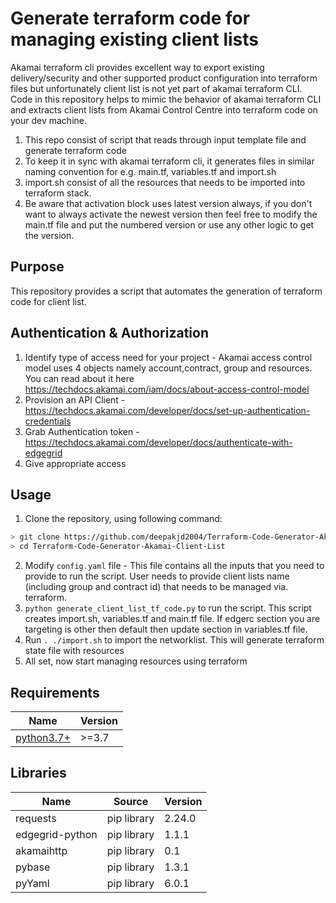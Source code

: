 <!-- BEGIN_DOCS -->

# Generate terraform code for managing existing client lists

Akamai terraform cli provides excellent way to export existing delivery/security and other supported product configuration into terraform files but unfortunately client list is not yet part of akamai terraform CLI. Code in this repository helps to mimic the behavior of akamai terraform CLI and extracts client lists from Akamai Control Centre into terraform code on your dev machine.

1. This repo consist of script that reads through input template file and generate terraform code
2. To keep it in sync with akamai terraform cli, it generates files in similar naming convention for e.g. main.tf, variables.tf and import.sh
3. import.sh consist of all the resources that needs to be imported into terraform stack. 
4. Be aware that activation block uses latest version always, if you don't want to always activate the newest version then feel free to modify the main.tf file and put the numbered version or use any other logic to get the version. 

## Purpose
This repository provides a script that automates the generation of terraform code for client list. 


## Authentication & Authorization

1. Identify type of access need for your project - Akamai access control model uses 4 objects namely account,contract, group and resources. You can read about it here https://techdocs.akamai.com/iam/docs/about-access-control-model
2. Provision an API Client - https://techdocs.akamai.com/developer/docs/set-up-authentication-credentials
3. Grab Authentication token -https://techdocs.akamai.com/developer/docs/authenticate-with-edgegrid
4. Give appropriate access

## Usage

1. Clone the repository, using following command:

```bash
> git clone https://github.com/deepakjd2004/Terraform-Code-Generator-Akamai-Client-List
> cd Terraform-Code-Generator-Akamai-Client-List
```

2. Modify `config.yaml` file - This file contains all the inputs that you need to provide to run the script. User needs to provide client lists name (including group and contract id) that needs to be managed via. terraform. 
3. `python generate_client_list_tf_code.py` to run the script. This script creates import.sh, variables.tf and main.tf file. If edgerc section you are targeting is other then default then update section in variables.tf file.
4. Run `. ./import.sh` to import the networklist. This will generate terraform state file with resources
5. All set, now start managing resources using terraform


## Requirements

| Name                                                                     | Version         |
| ------------------------------------------------------------------------ | --------------- |
| <a name="python3.7+"></a> [python3.7+](#python3)                         | >=3.7           |


## Libraries

| Name                                                        | Source                  | Version |
| ----------------------------------------------------------- | ----------------------- | ------- |
| requests                                                    | pip library             | 2.24.0  |
| edgegrid-python                                             | pip library             | 1.1.1   |
| akamaihttp                                                  | pip library             | 0.1     |
| pybase                                                      | pip library             | 1.3.1   |
| pyYaml                                                      | pip library             | 6.0.1   |



<!-- END_DOCS -->
